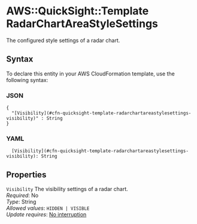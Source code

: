 # AWS::QuickSight::Template RadarChartAreaStyleSettings<a name="aws-properties-quicksight-template-radarchartareastylesettings"></a>

The configured style settings of a radar chart\.

## Syntax<a name="aws-properties-quicksight-template-radarchartareastylesettings-syntax"></a>

To declare this entity in your AWS CloudFormation template, use the following syntax:

### JSON<a name="aws-properties-quicksight-template-radarchartareastylesettings-syntax.json"></a>

```
{
  "[Visibility](#cfn-quicksight-template-radarchartareastylesettings-visibility)" : String
}
```

### YAML<a name="aws-properties-quicksight-template-radarchartareastylesettings-syntax.yaml"></a>

```
  [Visibility](#cfn-quicksight-template-radarchartareastylesettings-visibility): String
```

## Properties<a name="aws-properties-quicksight-template-radarchartareastylesettings-properties"></a>

`Visibility` <a name="cfn-quicksight-template-radarchartareastylesettings-visibility"></a>
The visibility settings of a radar chart\.  
_Required_: No  
_Type_: String  
_Allowed values_: `HIDDEN | VISIBLE`  
_Update requires_: [No interruption](https://docs.aws.amazon.com/AWSCloudFormation/latest/UserGuide/using-cfn-updating-stacks-update-behaviors.html#update-no-interrupt)

